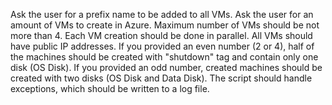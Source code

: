 Ask the user for a prefix name to be added to all VMs.
Ask the user for an amount of VMs to create in Azure.
Maximum number of VMs should be not more than 4.
Each VM creation should be done in parallel.
All VMs should have public IP addresses.
If you provided an even number (2 or 4), half of the machines should be created with "shutdown" tag and contain only one disk (OS Disk).
If you provided an odd number, created machines should be created with two disks (OS Disk and Data Disk).
The script should handle exceptions, which should be written to a log file.
